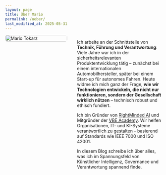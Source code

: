 ```yaml
---
layout: page
title: Über Mario
permalink: /ueber/
last_modified_at: 2025-05-31
---
```

<div style="display: flex; flex-wrap: wrap; gap: 2rem; align-items: flex-start;">
  <div style="flex: 1; min-width: 200px; max-width: 300px;">
    <img src="/assets/images/mario-tokarz.jpg" alt="Mario Tokarz" style="width: 100%; border-radius: 6px; " />
  </div>
  <div markdown="1" style="flex: 2; min-width: 250px;">

Ich arbeite an der Schnittstelle von **Technik, Führung und
Verantwortung**: Viele Jahre war ich in der sicherheitsrelevanten
Produktentwicklung tätig – zunächst bei einem internationalen
Automobilhersteller, später bei einem Start-up für autonomes
Fahren. Heute widme ich mich ganz der Frage, **wie wir Technologien
entwickeln, die nicht nur funktionieren, sondern der Gesellschaft
wirklich nützen** – technisch robust und ethisch fundiert.

Ich bin Gründer von [RightMinded AI](https://rightminded.ai) und
Mitgründer der [VBE Academy](https://vbe.academy). Wir helfen
Organisationen, IT- und KI-Systeme verantwortlich zu gestalten –
basierend auf Standards wie IEEE 7000 und ISO 42001.

In diesem Blog schreibe ich über alles, was ich im Spannungsfeld von
Künstlicher Intelligenz, Governance und Verantwortung spannend finde.

</div>
</div>
